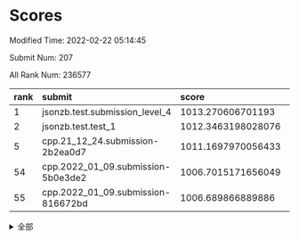# Scores

Modified Time: 2022-02-22 05:14:45

Submit Num: 207

All Rank Num: 236577

| rank |               submit               |       score        |       sigma        | pk_num |
| :--- | :--------------------------------- | :----------------- | :----------------- | :----- |
| 1    | jsonzb.test.submission_level_4     | 1013.270606701193  | 0.8182107783093967 | 4567   |
| 2    | jsonzb.test.test_1                 | 1012.3463198028076 | 0.8032461145226337 | 4576   |
| 5    | cpp.21_12_24.submission-2b2ea0d7   | 1011.1697970056433 | 0.7760385769115311 | 4569   |
| 54   | cpp.2022_01_09.submission-5b0e3de2 | 1006.7015171656049 | 0.7249753008230837 | 4565   |
| 55   | cpp.2022_01_09.submission-816672bd | 1006.689866889886  | 0.7238820598790512 | 4572   |


<details>
<summary>全部</summary>

| rank |                 submit                 |       score        |       sigma        | pk_num |
| :--- | :------------------------------------- | :----------------- | :----------------- | :----- |
| 1    | jsonzb.test.submission_level_4         | 1013.270606701193  | 0.8182107783093967 | 4567   |
| 2    | jsonzb.test.test_1                     | 1012.3463198028076 | 0.8032461145226337 | 4576   |
| 3    | gobigger.level_3.submission_level_3_27 | 1011.235573344891  | 0.7702513559969284 | 4569   |
| 4    | gobigger.level_3.submission_level_3_21 | 1011.2038969226787 | 0.7594631286878476 | 4568   |
| 5    | cpp.21_12_24.submission-2b2ea0d7       | 1011.1697970056433 | 0.7760385769115311 | 4569   |
| 6    | gobigger.level_3.submission_level_3_19 | 1011.1591293683928 | 0.7948123669344508 | 4576   |
| 7    | gobigger.level_3.submission_level_3_34 | 1011.0058786400134 | 0.7980111713960113 | 4569   |
| 8    | gobigger.level_3.submission_level_3_6  | 1010.7954104041403 | 0.7608527966825306 | 4573   |
| 9    | gobigger.level_3.submission_level_3_33 | 1010.7584112542327 | 0.7731607306236506 | 4571   |
| 10   | gobigger.level_3.submission_level_3_8  | 1010.6609526530008 | 0.7548368552593504 | 4570   |
| 11   | gobigger.level_3.submission_level_3_28 | 1010.6609110203633 | 0.7832446542331876 | 4572   |
| 12   | gobigger.level_3.submission_level_3_30 | 1010.647147572972  | 0.7928393355925579 | 4579   |
| 13   | gobigger.level_3.submission_level_3_48 | 1010.6122356341052 | 0.7535635163964395 | 4571   |
| 14   | gobigger.level_3.submission_level_3_32 | 1010.511290682276  | 0.7608287018193152 | 4570   |
| 15   | gobigger.level_3.submission_level_3_39 | 1010.4821820272708 | 0.7725103748621227 | 4575   |
| 16   | gobigger.level_3.submission_level_3_29 | 1010.3759962553253 | 0.7812126652597243 | 4571   |
| 17   | gobigger.level_3.submission_level_3_1  | 1010.3710674547884 | 0.7556495113147894 | 4576   |
| 18   | gobigger.level_3.submission_level_3_9  | 1010.2157954229657 | 0.7546939772375971 | 4572   |
| 19   | gobigger.level_3.submission_level_3_45 | 1010.1691149708691 | 0.7377244917136383 | 4569   |
| 20   | gobigger.level_3.submission_level_3_16 | 1010.0975809959996 | 0.7507303700272817 | 4579   |
| 21   | gobigger.level_3.submission_level_3_17 | 1010.0676369772058 | 0.7620736296135878 | 4574   |
| 22   | gobigger.level_3.submission_level_3_49 | 1009.9129721082671 | 0.7711804684848637 | 4571   |
| 23   | gobigger.level_3.submission_level_3_23 | 1009.8917359569289 | 0.7645346552692589 | 4571   |
| 24   | gobigger.level_3.submission_level_3_11 | 1009.8462415599556 | 0.7668639567726717 | 4577   |
| 25   | gobigger.level_3.submission_level_3_15 | 1009.8187133749788 | 0.7460630236560513 | 4569   |
| 26   | gobigger.level_3.submission_level_3_41 | 1009.814803855862  | 0.7408352016866054 | 4571   |
| 27   | gobigger.level_3.submission_level_3_44 | 1009.8018866820171 | 0.7590043035477755 | 4571   |
| 28   | gobigger.level_3.submission_level_3_7  | 1009.7847286043494 | 0.773271728917994  | 4577   |
| 29   | gobigger.level_3.submission_level_3_31 | 1009.5807113187068 | 0.7506384960960285 | 4565   |
| 30   | gobigger.level_3.submission_level_3_25 | 1009.5534793397272 | 0.7564140524735237 | 4570   |
| 31   | gobigger.level_3.submission_level_3_10 | 1009.5533903333578 | 0.7494261761540852 | 4573   |
| 32   | gobigger.level_3.submission_level_3_38 | 1009.5479491278984 | 0.7602619674380495 | 4576   |
| 33   | gobigger.level_3.submission_level_3_35 | 1009.5353919303241 | 0.7624728780202947 | 4574   |
| 34   | gobigger.level_3.submission_level_3_37 | 1009.5200971625832 | 0.7680422413592243 | 4564   |
| 35   | gobigger.level_3.submission_level_3_2  | 1009.4583597391266 | 0.7459265235165241 | 4571   |
| 36   | gobigger.level_3.submission_level_3_20 | 1009.4015449583436 | 0.736971994842302  | 4573   |
| 37   | gobigger.level_3.submission_level_3_14 | 1009.3484059259173 | 0.7560499893927601 | 4570   |
| 38   | gobigger.level_3.submission_level_3_42 | 1009.2754308171235 | 0.747633824780043  | 4564   |
| 39   | gobigger.level_3.submission_level_3_47 | 1009.2542208180816 | 0.7333917040276603 | 4572   |
| 40   | gobigger.level_3.submission_level_3_0  | 1009.1892490355057 | 0.760153760607888  | 4575   |
| 41   | gobigger.level_3.submission_level_3_24 | 1009.1551112435058 | 0.7401826101555619 | 4571   |
| 42   | gobigger.level_3.submission_level_3_40 | 1009.1134326295461 | 0.7446158256383167 | 4575   |
| 43   | gobigger.level_3.submission_level_3_18 | 1009.0601918856491 | 0.7504442648679723 | 4571   |
| 44   | gobigger.level_3.submission_level_3_36 | 1008.98264161604   | 0.767649092970839  | 4573   |
| 45   | gobigger.level_3.submission_level_3_46 | 1008.9071307270852 | 0.7645218093705944 | 4572   |
| 46   | gobigger.level_3.submission_level_3_3  | 1008.8808560065808 | 0.7525491577319087 | 4570   |
| 47   | gobigger.level_3.submission_level_3_22 | 1008.7990497856364 | 0.7698480728698341 | 4571   |
| 48   | gobigger.level_3.submission_level_3_4  | 1008.7445923113763 | 0.7318251169929048 | 4572   |
| 49   | gobigger.level_3.submission_level_3_12 | 1008.6758549470981 | 0.768518130556276  | 4570   |
| 50   | gobigger.level_3.submission_level_3_13 | 1008.5958786304619 | 0.7291618022591512 | 4571   |
| 51   | gobigger.level_3.submission_level_3_43 | 1008.5417380277311 | 0.7488391980213185 | 4574   |
| 52   | gobigger.level_3.submission_level_3_5  | 1008.4885554081283 | 0.723566020259191  | 4567   |
| 53   | gobigger.level_3.submission_level_3_26 | 1007.7150510393305 | 0.7309709951716526 | 4575   |
| 54   | cpp.2022_01_09.submission-5b0e3de2     | 1006.7015171656049 | 0.7249753008230837 | 4565   |
| 55   | cpp.2022_01_09.submission-816672bd     | 1006.689866889886  | 0.7238820598790512 | 4572   |
| 56   | gobigger.level_1.submission_level_1_27 | 1005.2345990449704 | 0.7177641630349919 | 4575   |
| 57   | gobigger.level_1.submission_level_1_14 | 1004.9032509573817 | 0.7279472020812573 | 4574   |
| 58   | gobigger.level_1.submission_level_1_30 | 1004.4297090471242 | 0.7373380125208396 | 4575   |
| 59   | gobigger.level_1.submission_level_1_47 | 1004.2063595964856 | 0.7080896054654086 | 4569   |
| 60   | gobigger.level_1.submission_level_1_48 | 1004.0792254234036 | 0.7259258707734751 | 4572   |
| 61   | gobigger.level_1.submission_level_1_32 | 1003.9767308769422 | 0.7073122083236294 | 4572   |
| 62   | gobigger.level_1.submission_level_1_1  | 1003.9520625971828 | 0.7282840780750427 | 4576   |
| 63   | gobigger.level_1.submission_level_1_9  | 1003.9510686435951 | 0.7201698864203326 | 4578   |
| 64   | gobigger.level_1.submission_level_1_26 | 1003.9398317217214 | 0.7170902670101664 | 4572   |
| 65   | gobigger.level_1.submission_level_1_35 | 1003.907067478767  | 0.7173429070516665 | 4570   |
| 66   | gobigger.level_1.submission_level_1_12 | 1003.8677917764277 | 0.7116704577658778 | 4572   |
| 67   | gobigger.level_1.submission_level_1_11 | 1003.7754557237241 | 0.7143426085490888 | 4571   |
| 68   | gobigger.level_1.submission_level_1_31 | 1003.7149763183687 | 0.7285337840090804 | 4570   |
| 69   | gobigger.level_1.submission_level_1_8  | 1003.6149280963181 | 0.7142573758083453 | 4563   |
| 70   | gobigger.level_1.submission_level_1_33 | 1003.4447757724969 | 0.7131284116893805 | 4576   |
| 71   | gobigger.level_1.submission_level_1_38 | 1003.3842968297146 | 0.7012351362298945 | 4572   |
| 72   | gobigger.level_1.submission_level_1_4  | 1003.348818944933  | 0.7138101522585266 | 4569   |
| 73   | gobigger.level_1.submission_level_1_13 | 1003.311292756041  | 0.7176234762872007 | 4578   |
| 74   | gobigger.level_1.submission_level_1_2  | 1003.3028355605105 | 0.7206615786363303 | 4571   |
| 75   | gobigger.level_1.submission_level_1_18 | 1003.292312624607  | 0.7171171610501503 | 4567   |
| 76   | gobigger.level_1.submission_level_1_45 | 1003.2838377843889 | 0.717301315180799  | 4574   |
| 77   | gobigger.level_1.submission_level_1_15 | 1003.2496160514753 | 0.7167667926438577 | 4566   |
| 78   | gobigger.level_1.submission_level_1_7  | 1003.2251591845472 | 0.7110084121644697 | 4570   |
| 79   | gobigger.level_1.submission_level_1_44 | 1003.2207642537646 | 0.7173587626151129 | 4573   |
| 80   | gobigger.level_1.submission_level_1_46 | 1003.1902150059814 | 0.7164147584642295 | 4579   |
| 81   | gobigger.level_1.submission_level_1_25 | 1003.1788840937909 | 0.7115292861550853 | 4573   |
| 82   | gobigger.level_1.submission_level_1_43 | 1003.168066008608  | 0.7123399705005471 | 4573   |
| 83   | gobigger.level_1.submission_level_1_39 | 1003.153065823419  | 0.7027724509945958 | 4573   |
| 84   | gobigger.level_1.submission_level_1_3  | 1003.1503179335575 | 0.7131069418552736 | 4572   |
| 85   | gobigger.level_1.submission_level_1_41 | 1003.1180407017434 | 0.7125362132300438 | 4575   |
| 86   | gobigger.level_1.submission_level_1_37 | 1003.1003963659066 | 0.7240989498644794 | 4570   |
| 87   | gobigger.level_1.submission_level_1_42 | 1003.0848217864111 | 0.7087024267341538 | 4571   |
| 88   | gobigger.level_1.submission_level_1_29 | 1003.0577840729832 | 0.7161817520086249 | 4567   |
| 89   | gobigger.level_1.submission_level_1_34 | 1002.9593800030653 | 0.714403302302319  | 4566   |
| 90   | gobigger.level_1.submission_level_1_24 | 1002.9554157193505 | 0.7237539004328127 | 4574   |
| 91   | gobigger.level_1.submission_level_1_21 | 1002.9412839184788 | 0.7108495451758021 | 4570   |
| 92   | gobigger.level_1.submission_level_1_5  | 1002.906438892707  | 0.7124800589764353 | 4572   |
| 93   | gobigger.level_1.submission_level_1_20 | 1002.8916080736861 | 0.713604984805831  | 4575   |
| 94   | gobigger.level_1.submission_level_1_36 | 1002.8674188994191 | 0.7121943930165324 | 4573   |
| 95   | gobigger.level_1.submission_level_1_40 | 1002.8457319418874 | 0.7082747529515375 | 4572   |
| 96   | gobigger.level_1.submission_level_1_22 | 1002.8225662304055 | 0.7156073537731273 | 4572   |
| 97   | gobigger.level_1.submission_level_1_49 | 1002.7628175847806 | 0.7070204160579563 | 4574   |
| 98   | gobigger.level_1.submission_level_1_28 | 1002.6353360557821 | 0.7201191670973202 | 4567   |
| 99   | gobigger.level_1.submission_level_1_10 | 1002.5330579102563 | 0.7226592228149502 | 4569   |
| 100  | gobigger.level_1.submission_level_1_17 | 1002.5269490854216 | 0.6980402777237817 | 4577   |
| 101  | gobigger.level_1.submission_level_1_19 | 1002.3401812239598 | 0.7072928168871425 | 4575   |
| 102  | gobigger.level_1.submission_level_1_0  | 1002.3351244282807 | 0.7107697608872848 | 4570   |
| 103  | gobigger.level_1.submission_level_1_16 | 1002.3166191887934 | 0.7188129780862446 | 4577   |
| 104  | gobigger.level_1.submission_level_1_6  | 1002.2728671161823 | 0.7196977571604473 | 4569   |
| 105  | gobigger.level_1.submission_level_1_23 | 1001.8693676580073 | 0.7091526682868656 | 4570   |
| 106  | gobigger.random.submission_random_27   | 997.6290719050281  | 0.7037291445757118 | 4567   |
| 107  | gobigger.random.submission_random_28   | 996.8862797914247  | 0.7138258002402177 | 4573   |
| 108  | gobigger.random.submission_random_31   | 996.8149267547709  | 0.7114735811470355 | 4571   |
| 109  | gobigger.random.submission_random_36   | 996.774047224517   | 0.7021135904729916 | 4575   |
| 110  | gobigger.random.submission_random_6    | 996.7573094314519  | 0.710812264007198  | 4568   |
| 111  | gobigger.random.submission_random_19   | 996.6734311839326  | 0.7022429915650338 | 4565   |
| 112  | gobigger.random.submission_random_25   | 996.628165648732   | 0.7086019419061554 | 4569   |
| 113  | gobigger.random.submission_random_16   | 996.5799370608772  | 0.7097736778918792 | 4570   |
| 114  | gobigger.random.submission_random_3    | 996.545570417471   | 0.7152314401815753 | 4570   |
| 115  | gobigger.random.submission_random_23   | 996.5135744878514  | 0.7068458249762618 | 4571   |
| 116  | gobigger.random.submission_random_21   | 996.4664915094404  | 0.708119381100662  | 4573   |
| 117  | gobigger.random.submission_random_42   | 996.4165222675945  | 0.7104534637758361 | 4574   |
| 118  | gobigger.random.submission_random_1    | 996.4106773601624  | 0.7129889604032805 | 4571   |
| 119  | gobigger.random.submission_random_20   | 996.3613616620211  | 0.7130594602755398 | 4566   |
| 120  | gobigger.random.submission_random_46   | 996.332139143101   | 0.7032283701921112 | 4572   |
| 121  | gobigger.random.submission_random_12   | 996.2926603925586  | 0.7131635834032003 | 4572   |
| 122  | gobigger.random.submission_random_44   | 996.2445258352582  | 0.706894522494357  | 4572   |
| 123  | gobigger.random.submission_random_38   | 996.2274578849764  | 0.7214745753242554 | 4572   |
| 124  | gobigger.random.submission_random_8    | 996.1796111920358  | 0.7059317600403903 | 4569   |
| 125  | gobigger.random.submission_random_11   | 996.1528717289606  | 0.7165390155807122 | 4570   |
| 126  | gobigger.random.submission_random_7    | 996.1524095426362  | 0.7242427078053564 | 4568   |
| 127  | gobigger.random.submission_random_48   | 996.0869993762909  | 0.7152194201657649 | 4577   |
| 128  | gobigger.random.submission_random_18   | 996.0468250660427  | 0.7125026727964654 | 4570   |
| 129  | gobigger.random.submission_random_17   | 995.9777191631939  | 0.7107994509151615 | 4576   |
| 130  | gobigger.random.submission_random_14   | 995.9767949297855  | 0.7036068383703064 | 4573   |
| 131  | gobigger.random.submission_random_24   | 995.9396221112157  | 0.7065110823638454 | 4570   |
| 132  | gobigger.random.submission_random_2    | 995.9264204219485  | 0.7127894734578651 | 4569   |
| 133  | gobigger.random.submission_random_10   | 995.9171023842438  | 0.7125875571152444 | 4571   |
| 134  | gobigger.random.submission_random_26   | 995.9034490666393  | 0.7172398136737275 | 4568   |
| 135  | gobigger.random.submission_random_13   | 995.9033425362119  | 0.7211466536269052 | 4571   |
| 136  | gobigger.random.submission_random_49   | 995.8156697616839  | 0.7108564872056837 | 4570   |
| 137  | gobigger.random.submission_random_4    | 995.7942853765537  | 0.7279508456930994 | 4568   |
| 138  | gobigger.random.submission_random_35   | 995.7523231118361  | 0.7017672492901783 | 4574   |
| 139  | gobigger.random.submission_random_9    | 995.6700869472209  | 0.7224268002435102 | 4571   |
| 140  | gobigger.random.submission_random_30   | 995.6591790984002  | 0.7185768956349765 | 4568   |
| 141  | gobigger.random.submission_random_40   | 995.6509375442035  | 0.7192392359405634 | 4571   |
| 142  | gobigger.random.submission_random_15   | 995.6285393536556  | 0.7071688401199513 | 4568   |
| 143  | gobigger.random.submission_random_32   | 995.5110724080444  | 0.7022706820129296 | 4572   |
| 144  | gobigger.random.submission_random_47   | 995.5001288263833  | 0.7224151938033598 | 4567   |
| 145  | gobigger.random.submission_random_43   | 995.4766137551195  | 0.7187136716364145 | 4570   |
| 146  | gobigger.random.submission_random_29   | 995.4316937815347  | 0.7032758033163818 | 4571   |
| 147  | gobigger.random.submission_random_22   | 995.374428717713   | 0.7079377418301412 | 4572   |
| 148  | gobigger.random.submission_random_37   | 995.266074749165   | 0.7142917476504257 | 4571   |
| 149  | gobigger.random.submission_random_45   | 995.2042175628669  | 0.7131045673264761 | 4573   |
| 150  | gobigger.random.submission_random_5    | 995.1590120922059  | 0.7213150987212837 | 4576   |
| 151  | gobigger.random.submission_random_39   | 995.1371529270342  | 0.7229931438959406 | 4572   |
| 152  | gobigger.random.submission_random_41   | 994.884954212062   | 0.7110468631054887 | 4572   |
| 153  | gobigger.random.submission_random_33   | 994.8796821188827  | 0.7154407368502889 | 4577   |
| 154  | gobigger.random.submission_random_0    | 994.8602960252899  | 0.7065599404304425 | 4572   |
| 155  | gobigger.random.submission_random_34   | 994.5760200515978  | 0.7266547069604179 | 4571   |
| 156  | gobigger.level_2.submission_level_2_11 | 994.2585609703104  | 0.7327175261641912 | 4573   |
| 157  | gobigger.level_2.submission_level_2_7  | 993.8593594232381  | 0.7215747487712254 | 4566   |
| 158  | gobigger.level_2.submission_level_2_0  | 993.7192920021065  | 0.7421439742504894 | 4573   |
| 159  | gobigger.level_2.submission_level_2_24 | 993.6077416715661  | 0.739004486197997  | 4573   |
| 160  | gobigger.level_2.submission_level_2_19 | 993.4873866682036  | 0.7301215186012637 | 4573   |
| 161  | gobigger.level_2.submission_level_2_5  | 993.3768398558304  | 0.7313275974773032 | 4575   |
| 162  | gobigger.level_2.submission_level_2_17 | 993.3450375656868  | 0.7326932835475768 | 4571   |
| 163  | gobigger.level_2.submission_level_2_4  | 993.3065122486221  | 0.7291183561636472 | 4575   |
| 164  | gobigger.level_2.submission_level_2_18 | 993.1558884246402  | 0.7369024326640724 | 4572   |
| 165  | gobigger.level_2.submission_level_2_15 | 993.1218097587943  | 0.7449927219799772 | 4573   |
| 166  | gobigger.level_2.submission_level_2_25 | 993.1013695671344  | 0.752023000467838  | 4571   |
| 167  | gobigger.level_2.submission_level_2_22 | 993.0870338889789  | 0.7461585046657321 | 4575   |
| 168  | gobigger.level_2.submission_level_2_31 | 993.0107279992761  | 0.7322439638061772 | 4573   |
| 169  | gobigger.level_2.submission_level_2_44 | 992.9924948349496  | 0.7340212897030014 | 4567   |
| 170  | gobigger.level_2.submission_level_2_36 | 992.8017121461525  | 0.7445380685186441 | 4567   |
| 171  | gobigger.level_2.submission_level_2_37 | 992.6488201816967  | 0.7403828101613407 | 4572   |
| 172  | gobigger.level_2.submission_level_2_43 | 992.60780520574    | 0.7461870901999604 | 4566   |
| 173  | gobigger.level_2.submission_level_2_40 | 992.5825365259806  | 0.7391851899870325 | 4573   |
| 174  | gobigger.level_2.submission_level_2_30 | 992.5675367734757  | 0.7437414062054882 | 4571   |
| 175  | gobigger.level_2.submission_level_2_16 | 992.5002718652098  | 0.7336101077496905 | 4572   |
| 176  | gobigger.level_2.submission_level_2_6  | 992.4900548411975  | 0.7452685382884373 | 4576   |
| 177  | gobigger.level_2.submission_level_2_32 | 992.4278351391653  | 0.759842725232155  | 4573   |
| 178  | gobigger.level_2.submission_level_2_12 | 992.3446716022313  | 0.7478222868676174 | 4572   |
| 179  | gobigger.level_2.submission_level_2_29 | 992.2226728212058  | 0.7581451599739207 | 4564   |
| 180  | gobigger.level_2.submission_level_2_3  | 992.219477762139   | 0.7350283799573213 | 4572   |
| 181  | gobigger.level_2.submission_level_2_41 | 992.1929717445819  | 0.7410310669329855 | 4574   |
| 182  | gobigger.level_2.submission_level_2_8  | 992.1828419829537  | 0.7503073624210413 | 4572   |
| 183  | gobigger.level_2.submission_level_2_47 | 992.1112517653962  | 0.7310348672076871 | 4575   |
| 184  | gobigger.level_2.submission_level_2_21 | 992.0773430621151  | 0.7515400554561611 | 4572   |
| 185  | gobigger.level_2.submission_level_2_45 | 992.0596901461478  | 0.7482083174538506 | 4568   |
| 186  | gobigger.level_2.submission_level_2_23 | 992.0471721270831  | 0.7496544010398095 | 4573   |
| 187  | gobigger.level_2.submission_level_2_9  | 991.9143375549525  | 0.7447235982925646 | 4572   |
| 188  | gobigger.level_2.submission_level_2_34 | 991.9072276696099  | 0.7372249837553774 | 4576   |
| 189  | gobigger.level_2.submission_level_2_20 | 991.8565072994082  | 0.7368516703608153 | 4568   |
| 190  | gobigger.level_2.submission_level_2_42 | 991.8302795606177  | 0.7475085815863046 | 4565   |
| 191  | gobigger.level_2.submission_level_2_10 | 991.619318942398   | 0.7437153207420509 | 4571   |
| 192  | gobigger.level_2.submission_level_2_48 | 991.5483666854216  | 0.7564470287207989 | 4574   |
| 193  | gobigger.level_2.submission_level_2_27 | 991.5471498806027  | 0.7690493886434991 | 4574   |
| 194  | gobigger.level_2.submission_level_2_13 | 991.53262681257    | 0.7440282471627225 | 4575   |
| 195  | gobigger.level_2.submission_level_2_26 | 991.5229376192101  | 0.7455718067818292 | 4570   |
| 196  | gobigger.level_2.submission_level_2_39 | 991.4980215587503  | 0.7416691822607582 | 4568   |
| 197  | gobigger.level_2.submission_level_2_38 | 991.448456678124   | 0.7504446457295043 | 4571   |
| 198  | gobigger.level_2.submission_level_2_49 | 991.3470061452385  | 0.7456581452215508 | 4572   |
| 199  | gobigger.level_2.submission_level_2_14 | 991.2317256514925  | 0.7407379374370562 | 4576   |
| 200  | gobigger.level_2.submission_level_2_1  | 991.1993397658617  | 0.7354493347362904 | 4571   |
| 201  | gobigger.level_2.submission_level_2_46 | 991.0342041596393  | 0.748149397197997  | 4572   |
| 202  | gobigger.level_2.submission_level_2_28 | 990.6963568156937  | 0.7638200106838683 | 4570   |
| 203  | gobigger.level_2.submission_level_2_35 | 990.6821335482285  | 0.7440617417072424 | 4570   |
| 204  | gobigger.level_2.submission_level_2_2  | 990.4991647894443  | 0.7604926680796499 | 4572   |
| 205  | gobigger.level_2.submission_level_2_33 | 990.468232471884   | 0.7662068675855075 | 4574   |
| 206  | gobigger.none.submission_none_0        | 979.0178016188818  | 1.191214613932063  | 4570   |
| 207  | gobigger.none.submission_none_1        | 976.622747250095   | 1.3846074719766015 | 4570   |

</details>